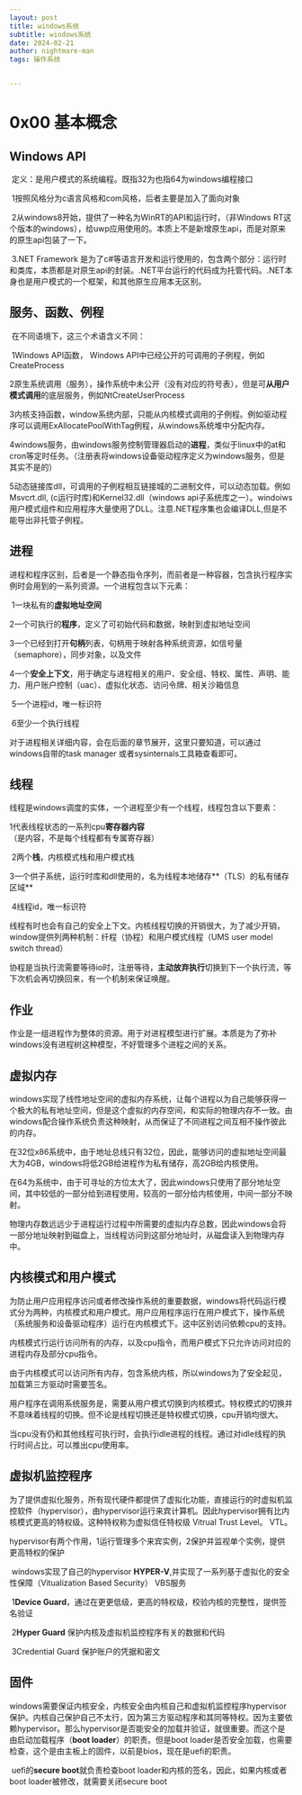 ```yaml
---
layout: post
title: windows系统
subtitle: windows系统
date: 2024-02-21
author: nightmare-man
tags: 操作系统


---
```


# 0x00 基本概念

## Windows API

​	定义：是用户模式的系统编程。既指32为也指64为windows编程接口

​	1按照风格分为c语言风格和com风格，后者主要是加入了面向对象

​	2从windows8开始，提供了一种名为WinRT的API和运行时，（非Windows RT这个版本的windows），给uwp应用使用的。本质上不是新增原生api，而是对原来的原生api包装了一下。

​	3.NET Framework 是为了c#等语言开发和运行使用的，包含两个部分：运行时和类库，本质都是对原生api的封装。.NET平台运行的代码成为托管代码。.NET本身也是用户模式的一个框架，和其他原生应用本无区别。



## 服务、函数、例程

​	在不同语境下，这三个术语含义不同：

​	1Windows API函数， Windows API中已经公开的可调用的子例程，例如CreateProcess

​	2原生系统调用（服务），操作系统中未公开（没有对应的符号表），但是可**从用户模式调用**的底层服务，例如NtCreateUserProcess

​	3内核支持函数，window系统内部，只能从内核模式调用的子例程。例如驱动程序可以调用ExAllocatePoolWithTag例程，从windows系统堆中分配内存。

​	4windows服务，由windows服务控制管理器启动的**进程**，类似于linux中的at和cron等定时任务。（注册表将windows设备驱动程序定义为windows服务，但是其实不是的）

​	5动态链接库dll，可调用的子例程相互链接城的二进制文件，可以动态加载。例如Msvcrt.dll, (c运行时库)和Kernel32.dll（windows api子系统库之一）。windoiws用户模式组件和应用程序大量使用了DLL。注意.NET程序集也会编译DLL,但是不能导出非托管子例程。



## 进程

​	进程和程序区别，后者是一个静态指令序列，而前者是一种容器，包含执行程序实例时会用到的一系列资源。一个进程包含以下元素：

​	1一块私有的**虚拟地址空间**

​	2一个可执行的**程序**，定义了可初始代码和数据，映射到虚拟地址空间

​	3一个已经到打开**句柄**列表，句柄用于映射各种系统资源，如信号量（semaphore），同步对象，以及文件

​	4一个**安全上下文**，用于确定与进程相关的用户、安全组、特权、属性、声明、能力、用户账户控制（uac）、虚拟化状态、访问令牌、相关沙箱信息

​	5一个进程id，唯一标识符

​	6至少一个执行线程

​	对于进程相关详细内容，会在后面的章节展开，这里只要知道，可以通过windows自带的task manager 或者sysinternals工具箱查看即可。



## 线程

​	线程是windows调度的实体，一个进程至少有一个线程，线程包含以下要素：

​	1代表线程状态的一系列cpu**寄存器内容**（是内容，不是每个线程都有专属寄存器）

​	2两个**栈**，内核模式栈和用户模式栈

​	3一个供子系统，运行时库和dll使用的，名为线程本地储存**（TLS）的私有储存区域**

​	4线程id，唯一标识符

​	线程有时也会有自己的安全上下文。内核线程切换的开销很大，为了减少开销，window提供列两种机制：纤程（协程）和用户模式线程（UMS user model switch thread）

​	协程是当执行流需要等待io时，注册等待，**主动放弃执行**切换到下一个执行流，等下次机会再切换回来，有一个机制来保证唤醒。



## 作业

​	作业是一组进程作为整体的资源。用于对进程模型进行扩展。本质是为了弥补windows没有进程树这种模型，不好管理多个进程之间的关系。



## 虚拟内存

​	windows实现了线性地址空间的虚拟内存系统，让每个进程以为自己能够获得一个极大的私有地址空间，但是这个虚拟的内存空间，和实际的物理内存不一致。由windows配合操作系统负责这种映射，从而保证了不同进程之间互相不操作彼此的内存。

​	在32位x86系统中，由于地址总线只有32位，因此，能够访问的虚拟地址空间最大为4GB，windows将低2GB给进程作为私有储存，高2GB给内核使用。

​	在64为系统中，由于可寻址的方位太大了，因此windows只使用了部分地址空间，其中较低的一部分给到进程使用，较高的一部分给内核使用，中间一部分不映射。

​	物理内存数远远少于进程运行过程中所需要的虚拟内存总数，因此windows会将一部分地址映射到磁盘上，当线程访问到这部分地址时，从磁盘读入到物理内存中。



## 内核模式和用户模式

​	为防止用户应用程序访问或者修改操作系统的重要数据，windows将代码运行模式分为两种，内核模式和用户模式。用户应用程序运行在用户模式下，操作系统（系统服务和设备驱动程序）运行在内核模式下。这中区别访问依赖cpu的支持。

​	内核模式行运行访问所有的内存，以及cpu指令，而用户模式下只允许访问对应的进程内存及部分cpu指令。

​	由于内核模式可以访问所有内存，包含系统内核，所以windows为了安全起见，加载第三方驱动时需要签名。

​	用户程序在调用系统服务是，需要从用户模式切换到内核模式。特权模式的切换并不意味着线程的切换。但不论是线程切换还是特权模式切换，cpu开销均很大。

​	当cpu没有仍和其他线程可执行时，会执行idle进程的线程。通过对idle线程的执行时间占比，可以推出cpu使用率。



## 虚拟机监控程序

​	为了提供虚拟化服务，所有现代硬件都提供了虚拟化功能，直接运行的时虚拟机监控软件（hypervisor），由hypervisor运行来宾计算机。因此hypervisor拥有比内核模式更高的特权级。这种特权称为虚拟信任特权级 Vitrual Trust Level。 VTL。

​	hypervisor有两个作用，1运行管理多个来宾实例，2保护并监视单个实例，提供更高特权的保护

​	windows实现了自己的hypervisor **HYPER-V**,并实现了一系列基于虚拟化的安全性保障（Vitualization Based Security） VBS服务

​	1**Device Guard**，通过在更更低级，更高的特权级，校验内核的完整性，提供签名验证

​	2**Hyper Guard** 保护内核及虚拟机监控程序有关的数据和代码

​	3Credential Guard 保护账户的凭据和密文



## 固件

​	windows需要保证内核安全，内核安全由内核自己和虚拟机监控程序hypervisor保护。内核自己保护自己不太行，因为第三方驱动程序和其同等特权。因为主要依赖hypervisor。那么hypervisor是否能安全的加载并验证，就很重要。而这个是由启动加载程序（**boot loader**）的职责。但是boot loader是否安全加载，也需要检查，这个是由主板上的固件，以前是bios，现在是uefi的职责。

​	uefi的**secure boot**就负责检查boot loader和内核的签名，因此，如果内核或者boot loader被修改，就需要关闭secure boot













